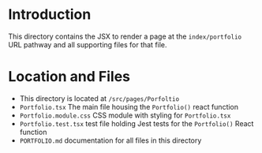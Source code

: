 # Introduction

This directory contains the JSX to render a page at the `index/portfolio` URL pathway and all supporting files for that file.

# Location and Files

* This directory is located at `/src/pages/Porfoltio`
* `Portfolio.tsx` The main file housing the `Portfolio()` react function
* `Portfolio.module.css` CSS module with styling for `Portfolio.tsx`
* `Portfolio.test.tsx` test file holding Jest tests for the `Portfolio()` React function
* `PORTFOLIO.md` documentation for all files in this directory
